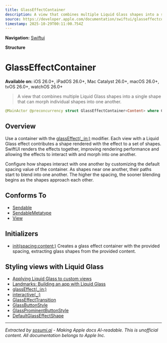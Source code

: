 ```yaml
---
title: GlassEffectContainer
description: A view that combines multiple Liquid Glass shapes into a single shape that can morph individual shapes into one another.
source: https://developer.apple.com/documentation/swiftui/glasseffectcontainer
timestamp: 2025-10-29T00:11:00.754Z
---
```


**Navigation:** [Swiftui](/documentation/swiftui)

**Structure**

# GlassEffectContainer

**Available on:** iOS 26.0+, iPadOS 26.0+, Mac Catalyst 26.0+, macOS 26.0+, tvOS 26.0+, watchOS 26.0+

> A view that combines multiple Liquid Glass shapes into a single shape that can morph individual shapes into one another.

```swift
@MainActor @preconcurrency struct GlassEffectContainer<Content> where Content : View
```

## Overview

Use a container with the [glassEffect(_:in:)](/documentation/swiftui/view/glasseffect(_:in:)) modifier. Each view with a Liquid Glass effect contributes a shape rendered with the effect to a set of shapes. SwiftUI renders the effects together, improving rendering performance and allowing the effects to interact with and morph into one another.

Configure how shapes interact with one another by customizing the default spacing value of the container. As shapes near one another, their paths start to blend into one another. The higher the spacing, the sooner blending begins as the shapes approach each other.

## Conforms To

- [Sendable](/documentation/Swift/Sendable)
- [SendableMetatype](/documentation/Swift/SendableMetatype)
- [View](/documentation/swiftui/view)

## Initializers

- [init(spacing:content:)](/documentation/swiftui/glasseffectcontainer/init(spacing:content:)) Creates a glass effect container with the provided spacing, extracting glass shapes from the provided content.

## Styling views with Liquid Glass

- [Applying Liquid Glass to custom views](/documentation/swiftui/applying-liquid-glass-to-custom-views)
- [Landmarks: Building an app with Liquid Glass](/documentation/swiftui/landmarks-building-an-app-with-liquid-glass)
- [glassEffect(_:in:)](/documentation/swiftui/view/glasseffect(_:in:))
- [interactive(_:)](/documentation/swiftui/glass/interactive(_:))
- [GlassEffectTransition](/documentation/swiftui/glasseffecttransition)
- [GlassButtonStyle](/documentation/swiftui/glassbuttonstyle)
- [GlassProminentButtonStyle](/documentation/swiftui/glassprominentbuttonstyle)
- [DefaultGlassEffectShape](/documentation/swiftui/defaultglasseffectshape)

---

*Extracted by [sosumi.ai](https://sosumi.ai) - Making Apple docs AI-readable.*
*This is unofficial content. All documentation belongs to Apple Inc.*
